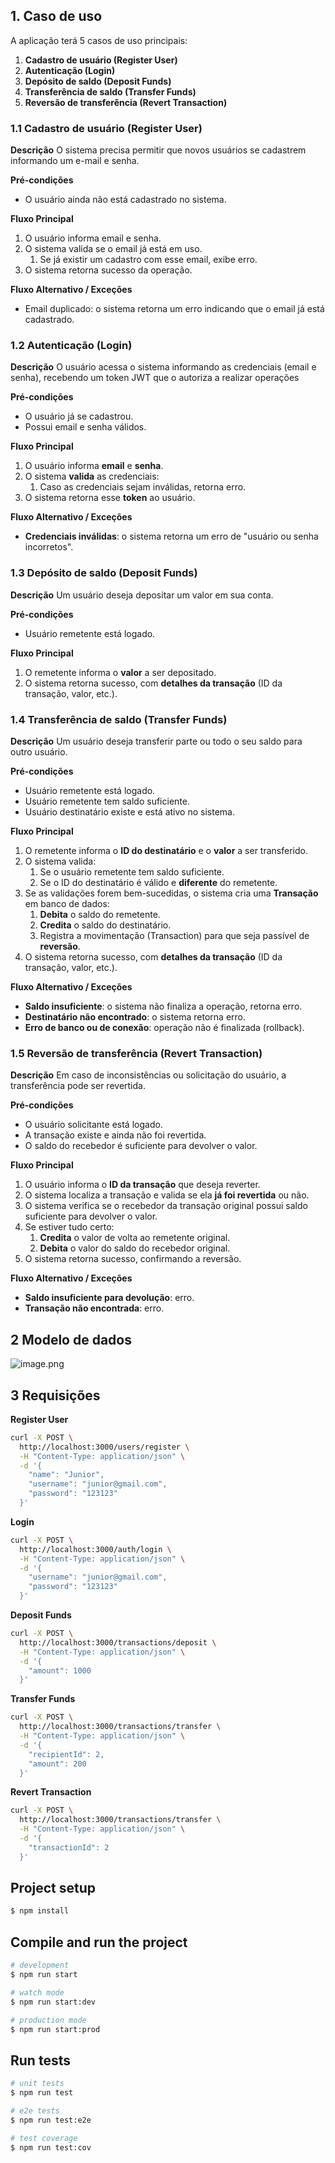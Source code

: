 ## 1. Caso de uso

A aplicação terá 5 casos de uso principais:

1. **Cadastro de usuário (Register User)**
2. **Autenticação (Login)**
3. **Depósito de saldo (Deposit Funds)**
4. **Transferência de saldo (Transfer Funds)**
5. **Reversão de transferência (Revert Transaction)**

### 1.1 Cadastro de usuário (Register User)

**Descrição**
O sistema precisa permitir que novos usuários se cadastrem informando um e-mail e senha.

**Pré-condições**

- O usuário ainda não está cadastrado no sistema.

**Fluxo Principal**

1. O usuário informa email e senha.
2. O sistema valida se o email já está em uso.
    1. Se já existir um cadastro com esse email, exibe erro.
3. O sistema retorna sucesso da operação.

**Fluxo Alternativo / Exceções**

- Email duplicado: o sistema retorna um erro indicando que o email já está cadastrado.

### 1.2 Autenticação (Login)

**Descrição**
O usuário acessa o sistema informando as credenciais (email e senha), recebendo um token JWT que o autoriza a realizar operações

**Pré-condições**

- O usuário já se cadastrou.
- Possui email e senha válidos.

**Fluxo Principal**

1. O usuário informa **email** e **senha**.
2. O sistema **valida** as credenciais:
    1. Caso as credenciais sejam inválidas, retorna erro.
3. O sistema retorna esse **token** ao usuário.

**Fluxo Alternativo / Exceções**

- **Credenciais inválidas**: o sistema retorna um erro de "usuário ou senha incorretos".

### 1.3 Depósito de saldo (Deposit Funds)

**Descrição**
Um usuário deseja depositar um valor em sua conta.

**Pré-condições**

- Usuário remetente está logado.

**Fluxo Principal**

1. O remetente informa o **valor** a ser depositado.
4. O sistema retorna sucesso, com **detalhes da transação** (ID da transação, valor, etc.).

### 1.4 Transferência de saldo (Transfer Funds)

**Descrição**
Um usuário deseja transferir parte ou todo o seu saldo para outro usuário.

**Pré-condições**

- Usuário remetente está logado.
- Usuário remetente tem saldo suficiente.
- Usuário destinatário existe e está ativo no sistema.

**Fluxo Principal**

1. O remetente informa o **ID do destinatário** e o **valor** a ser transferido.
2. O sistema valida:
    1. Se o usuário remetente tem saldo suficiente.
    2. Se o ID do destinatário é válido e **diferente** do remetente.
3. Se as validações forem bem-sucedidas, o sistema cria uma **Transação** em banco de dados:
    1. **Debita** o saldo do remetente.
    2. **Credita** o saldo do destinatário.
    3. Registra a movimentação (Transaction) para que seja passível de **reversão**.
4. O sistema retorna sucesso, com **detalhes da transação** (ID da transação, valor, etc.).

**Fluxo Alternativo / Exceções**

- **Saldo insuficiente**: o sistema não finaliza a operação, retorna erro.
- **Destinatário não encontrado**: o sistema retorna erro.
- **Erro de banco ou de conexão**: operação não é finalizada (rollback).

### 1.5 Reversão de transferência (Revert Transaction)

**Descrição**
Em caso de inconsistências ou solicitação do usuário, a transferência pode ser revertida.

**Pré-condições**

- O usuário solicitante está logado.
- A transação existe e ainda não foi revertida.
- O saldo do recebedor é suficiente para devolver o valor.

**Fluxo Principal**

1. O usuário informa o **ID da transação** que deseja reverter.
2. O sistema localiza a transação e valida se ela **já foi revertida** ou não.
3. O sistema verifica se o recebedor da transação original possui saldo suficiente para devolver o valor.
4. Se estiver tudo certo:
    1. **Credita** o valor de volta ao remetente original.
    2. **Debita** o valor do saldo do recebedor original.
5. O sistema retorna sucesso, confirmando a reversão.

**Fluxo Alternativo / Exceções**

- **Saldo insuficiente para devolução**: erro.
- **Transação não encontrada**: erro.

## 2 Modelo de dados

![image.png](https://prod-files-secure.s3.us-west-2.amazonaws.com/1ef34182-ae4f-46f6-9663-013a1bb02409/f259899c-c44a-4d19-b119-968908c35c79/image.png)

## 3 Requisições

**Register User**
```bash
curl -X POST \
  http://localhost:3000/users/register \
  -H "Content-Type: application/json" \
  -d '{
    "name": "Junior",
    "username": "junior@gmail.com",
    "password": "123123"
  }'
```

**Login**
```bash
curl -X POST \
  http://localhost:3000/auth/login \
  -H "Content-Type: application/json" \
  -d '{
    "username": "junior@gmail.com",
    "password": "123123"
  }'
```

**Deposit Funds**
```bash
curl -X POST \
  http://localhost:3000/transactions/deposit \
  -H "Content-Type: application/json" \
  -d '{
    "amount": 1000
  }'
```

**Transfer Funds**
```bash
curl -X POST \
  http://localhost:3000/transactions/transfer \
  -H "Content-Type: application/json" \
  -d '{
    "recipientId": 2,
    "amount": 200
  }'
```

**Revert Transaction**
```bash
curl -X POST \
  http://localhost:3000/transactions/transfer \
  -H "Content-Type: application/json" \
  -d '{
    "transactionId": 2
  }'
```

## Project setup

```bash
$ npm install
```

## Compile and run the project

```bash
# development
$ npm run start

# watch mode
$ npm run start:dev

# production mode
$ npm run start:prod
```

## Run tests

```bash
# unit tests
$ npm run test

# e2e tests
$ npm run test:e2e

# test coverage
$ npm run test:cov
```